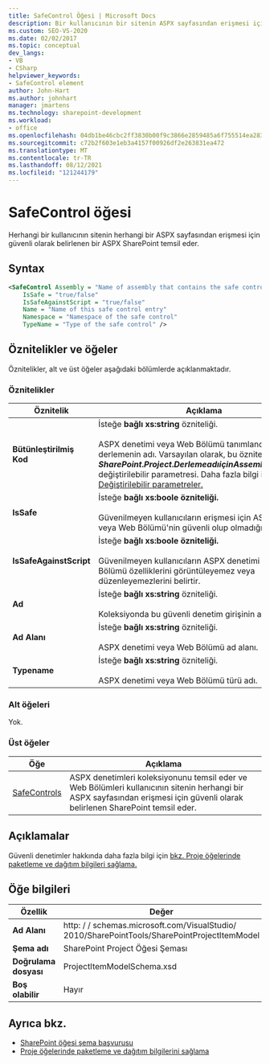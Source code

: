 ```yaml
---
title: SafeControl Öğesi | Microsoft Docs
description: Bir kullanıcının bir sitenin ASPX sayfasından erişmesi için güvenli olarak işaretlenmiş BIR ASPX denetimi veya web bölümünü temsil eden SafeControl SharePoint bilgi edinin.
ms.custom: SEO-VS-2020
ms.date: 02/02/2017
ms.topic: conceptual
dev_langs:
- VB
- CSharp
helpviewer_keywords:
- SafeControl element
author: John-Hart
ms.author: johnhart
manager: jmartens
ms.technology: sharepoint-development
ms.workload:
- office
ms.openlocfilehash: 04db1be46cbc2ff3830b00f9c3866e2859485a6f755514ea28333cada757190d
ms.sourcegitcommit: c72b2f603e1eb3a4157f00926df2e263831ea472
ms.translationtype: MT
ms.contentlocale: tr-TR
ms.lasthandoff: 08/12/2021
ms.locfileid: "121244179"
---
```

# <a name="safecontrol-element"></a>SafeControl öğesi
  Herhangi bir kullanıcının sitenin herhangi bir ASPX sayfasından erişmesi için güvenli olarak belirlenen bir ASPX SharePoint temsil eder.

## <a name="syntax"></a>Syntax

```xml
<SafeControl Assembly = "Name of assembly that contains the safe control"
    IsSafe = "true/false"
    IsSafeAgainstScript = "true/false"
    Name = "Name of this safe control entry"
    Namespace = "Namespace of the safe control"
    TypeName = "Type of the safe control" />
```

## <a name="attributes-and-elements"></a>Öznitelikler ve öğeler
 Öznitelikler, alt ve üst öğeler aşağıdaki bölümlerde açıklanmaktadır.

### <a name="attributes"></a>Öznitelikler

|Öznitelik|Açıklama|
|---------------|-----------------|
|**Bütünleştirilmiş Kod**|İsteğe **bağlı xs:string** özniteliği.<br /><br /> ASPX denetimi veya Web Bölümü tanımlandığı derlemenin adı. Varsayılan olarak, bu öznitelik **$SharePoint.Project. Derleme adı için AssemblyFullName$** değiştirilebilir parametresi. Daha fazla bilgi için [bkz. Değiştirilebilir parametreler.](../sharepoint/replaceable-parameters.md)|
|**IsSafe**|İsteğe **bağlı xs:boole özniteliği.**<br /><br /> Güvenilmeyen kullanıcıların erişmesi için ASPX denetimi veya Web Bölümü'nin güvenli olup olmadığını belirtir.|
|**IsSafeAgainstScript**|İsteğe **bağlı xs:boole özniteliği.**<br /><br /> Güvenilmeyen kullanıcıların ASPX denetimi veya Web Bölümü özelliklerini görüntüleyemez veya düzenleyemezlerini belirtir.|
|**Ad**|İsteğe **bağlı xs:string** özniteliği.<br /><br /> Koleksiyonda bu güvenli denetim girişinin adı.|
|**Ad Alanı**|İsteğe **bağlı xs:string** özniteliği.<br /><br /> ASPX denetimi veya Web Bölümü ad alanı.|
|**Typename**|İsteğe **bağlı xs:string** özniteliği.<br /><br /> ASPX denetimi veya Web Bölümü türü adı.|

### <a name="child-elements"></a>Alt öğeleri
 Yok.

### <a name="parent-elements"></a>Üst öğeler

|Öğe|Açıklama|
|-------------|-----------------|
|[SafeControls](../sharepoint/safecontrols-element.md)|ASPX denetimleri koleksiyonunu temsil eder ve Web Bölümleri kullanıcının sitenin herhangi bir ASPX sayfasından erişmesi için güvenli olarak belirlenen SharePoint temsil eder.|

## <a name="remarks"></a>Açıklamalar
 Güvenli denetimler hakkında daha fazla bilgi için [bkz. Proje öğelerinde paketleme ve dağıtım bilgileri sağlama.](../sharepoint/providing-packaging-and-deployment-information-in-project-items.md)

## <a name="element-information"></a>Öğe bilgileri

|Özellik|Değer|
|-|-|
|**Ad Alanı**|http: \/ \/ schemas.microsoft.com/VisualStudio/<br>2010/SharePointTools/SharePointProjectItemModel|
|**Şema adı**|SharePoint Project Öğesi Şeması|
|**Doğrulama dosyası**|ProjectItemModelSchema.xsd|
|**Boş olabilir**|Hayır|

## <a name="see-also"></a>Ayrıca bkz.
- [SharePoint öğesi şema başvurusu](../sharepoint/sharepoint-project-item-schema-reference.md)
- [Proje öğelerinde paketleme ve dağıtım bilgilerini sağlama](../sharepoint/providing-packaging-and-deployment-information-in-project-items.md)
